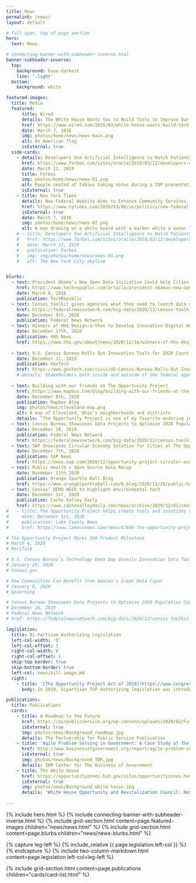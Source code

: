 ```yaml
---
title: News
permalink: /news/
layout: default

# full span, top of page section
hero:
  text: News

# connecting-banner-with-subheader-inverse.html
banner-subheader-inverse:
  top:
    background: base-darkest
    line: '-light'
  bottom:
    background: white

featured-images:
  title: Media
  featured:
      title: Wired
      details: The White House Wants You to Build Tools to Improve Our Cities
      href: https://www.wired.com/2016/03/white-house-wants-build-tech-tools-data/
      date: March 7, 2016
      img: photos/home/news/news-main.png
      alt: An American flag
      isExternal: true
  side-cards:
    - details: Developers Use Artificial Intelligence to Match Patients to Clinical Trials
      href: https://www.forbes.com/sites/oracle/2019/03/12/developers-use-artificial-intelligence-to-match-patients-to-clinical-trials/#72d2630b1345
      date: March 12, 2019
      title: Forbes
      img: photos/home/news/news-01.png
      alt: People seated at tables taking notes during a TOP presentation
      isExternal: true
    - title: New York Times
      details: New Federal Website Aims to Enhance Community Services
      href: https://www.nytimes.com/2016/03/08/us/politics/new-federal-website-aims-to-enhance-community-services.html?searchResultPosition=1
      isExternal: true
      date: March 7, 2016
      img: photos/home/news/news-02.png
      alt: A man drawing on a white board with a marker while a woman looks on
    # - title: Developers Use Artificial Intelligence to Match Patients to Clinical Trials
    #   href: https://www.forbes.com/sites/oracle/2019/03/12/developers-use-artificial-intelligence-to-match-patients-to-clinical-trials/#72d2630b1345
    #   date: March 12, 2019
    #   publication: Forbes
    #   img: img/photos/home/news/news-03.png
    #   alt: The New York City skyline


blurbs:
  - text: President Obama’s New Open Data Initiative Could Help Cities Help Themselves
    href: https://www.techrepublic.com/article/president-obamas-new-open-data-initiative-could-help-cities-help-themselves/
    date: March 8, 2016
    publication: TechRepublic
  - text: Census toolkit gives agencies what they need to launch data sprints with industry
    href: https://federalnewsnetwork.com/big-data/2020/12/census-toolkit-gives-agencies-what-they-need-to-launch-data-sprints-with-industry/
    date: December 9th, 2020
    publication: Federal News Network
  - text: Winners of HHS Design-a-thon to Develop Innovative Digital Health Tools for COVID-19
    date: December 17th, 2020
    publication: HHS News
    href: https://www.hhs.gov/about/news/2020/12/16/winners-of-hhs-design-a-thon-to-develop-innovative-digital-health-tools-for-covid-19.html
  
  - text: U.S. Census Bureau Rolls Out Innovation Tools for 2020 Count
    date: December 11, 2019
    publication: GovTech
    href: https://www.govtech.com/civic/US-Census-Bureau-Rolls-Out-Innovation-Tools-for-2020-Count.html
    # details: Stakeholders both inside and outside of the federal agency attended a recent demo day at the bureau's headquarters, discussing the roll that data maps, human-centric design and more will play in next year’s count.
  
  - text: Building with our friends at The Opportunity Project
    href: https://www.mapbox.com/blog/building-with-our-friends-at-the-opportunity-project
    date: December 8th, 2020
    publication: Mapbox Blog
    img: photos/news/cleveland-map.png
    alt: A map of Cleveland, Ohio's neighborhoods and districts
    details: “The Opportunity Project is one of my favorite enduring innovation efforts in the US federal government. 2020 is our third time joining TOP sprints, after working on housing subsidies in 2016 and environmental stewardship in 2018. This time we were joined by several friends of Mapbox as well, making up a proud cohort of excellent map makers.”
  - text: Census Bureau Showcases Data Projects to Optimize 2020 Population Count
    date: December 16, 2019
    publication: Federal News Network
    href: https://federalnewsnetwork.com/big-data/2020/12/census-toolkit-gives-agencies-what-they-need-to-launch-data-sprints-with-industry/
  - text: SAP Showcases Circular Economy Solution for Cities at The Opportunity Project
    date: December 7th, 2020
    publication: SAP News
    href: https://news.sap.com/2020/12/opportunity-project-circular-economy-chicago/
  - text: Public Health + Open Source Data Recap
    date: November 11th 2020
    publication: Orange Sparkle Ball Blog
    href: https://www.orangesparkleball.com/0_blog/2020/11/20/public-health-open-source-data-recap
  - text: Census’ DEMO WEEK to highlight environmental tech
    date: December 1st, 2020
    publication: Cache Valley Daily
    href: https://www.cachevalleydaily.com/news/archive/2020/12/01/census-demo-week-to-highlight-environmental-tech/#.YBgVhndKhTZ
#   - title: The Opportunity Project helps create tools and solutions to environmental challenges
#     date: December 1st, 2020
#     publication: Lake County News
#     href: https://www.lakeconews.com/news/67446-the-opportunity-project-helps-create-tools-and-solutions-to-environmental-challenges

# The Opportunity Project Marks 100 Product Milestone
# March 4, 2020
# MeriTalk

# U.S. Census Bureau’s Technology Demo Day Unveils Innovation Data Tools
# January 29, 2020
# Census.gov

# How Communities Can Benefit from Amazon’s Great Data Caper
# January 6, 2020
# Governing

# Census Bureau Showcases Data Projects to Optimize 2020 Population Count
# December 16, 2019
# Federal News Network
# href: https://federalnewsnetwork.com/big-data/2020/12/census-toolkit-gives-agencies-what-they-need-to-launch-data-sprints-with-industry/

legislation:
  title: Bi-Partisan Authorizing Legislation
  left-col-width: '3'
  left-col-offset: 1
  right-col-width: 6
  right-col-offset: 1
  skip-top-border: true
  skip-bottom-border: true
  left-col: news/bill-image.md
  right:
    - title: '[The Opportunity Project Act of 2019](https://www.congress.gov/bill/116th-congress/house-bill/3528/text?r=16&s=1)'
      body: In 2019, bipartisan TOP Authorizing legislation was introduced in congress, which directs the Secretary of Commerce to carry out a program to facilitate the development of digital products for the public, and for other purposes. This authorizing bill is a major step toward institutionalizing TOP in government.

publications:
  title: Publications
  cards:
    - title: A Roadmap to the Future
      href: https://ourpublicservice.org/wp-content/uploads/2020/02/Future-of-Government.pdf
      isExternal: true
      img: photos/news/Background_roadmap.jpg
      details: The Partnership for Public Service Publication
    - title: 'Agile Problem Solving in Government: A Case Study of The Opportunity Project'
      href: http://www.businessofgovernment.org/report/agile-problem-solving-government-case-study-opportunity-project
      isExternal: true
      img: photos/news/Background_IBM.jpg
      details: IBM Center for The Business of Government
    - title: The White House
      href: https://opportunityzones.hud.gov/sites/opportunityzones.hud.gov/files/documents/OZ_Best_Practices_Report.pdf
      isExternal: true
      img: photos/news/Background_white-house.jpg
      details: 'White House Opportunity and Revitalization Council: Best Practices Report to the President'
    
---
```


{% include hero.html %}
{% include connecting-banner-with-subheader-inverse.html %}
{% include grid-section.html content=page.featured-images children="news/news.html" %}
{% include grid-section.html content=page.blurbs children="news/news-blurbs.html" %}

{% capture leg-left %}
  {% include_relative {{ page.legislation.left-col }} %}
{% endcapture %}
{% include two-column-markdown.html content=page.legislation left-col=leg-left %}

{% include grid-section.html content=page.publications children="cards/card-list.html" %}